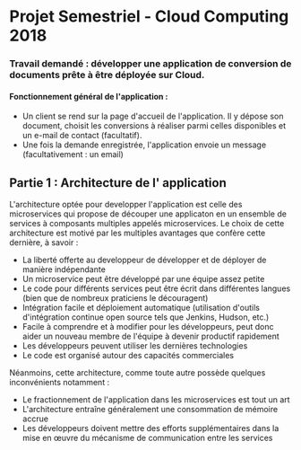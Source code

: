 # Projet Semestriel - Cloud Computing 2018

### Travail demandé : développer une application de conversion de documents prête à être déployée sur Cloud.

#### Fonctionnement général de l'application : 

* Un client se rend sur la page d'accueil de l'application. Il y dépose son document, choisit les conversions 
à réaliser parmi celles disponibles et un e-mail de contact (facultatif).
* Une fois la demande enregistrée, l'application envoie un message (facultativement : un email)

## Partie 1 : Architecture de l' application

L'architecture optée pour developper l'application est celle des microservices qui propose de découper une 
applicaton en un ensemble de services à composants multiples appelés microservices. Le choix de cette architecture
est motivé par les multiples avantages que confère cette dernière, à savoir : 

* La liberté offerte au developpeur de développer et de déployer de manière indépendante
* Un microservice peut être développé par une équipe assez petite
* Le code pour différents services peut être écrit dans différentes langues (bien que de nombreux praticiens le découragent)
* Intégration facile et déploiement automatique (utilisation d'outils d'intégration continue open source tels que Jenkins, Hudson, etc.)
* Facile à comprendre et à modifier pour les développeurs, peut donc aider un nouveau membre de l'équipe à devenir productif rapidement
* Les développeurs peuvent utiliser les dernières technologies
* Le code est organisé autour des capacités commerciales 
 
Néanmoins, cette architecture, comme toute autre possède quelques inconvénients notamment :

* Le fractionnement de l'application dans les microservices est tout un art
* L'architecture entraîne généralement une consommation de mémoire accrue
* Les développeurs doivent mettre des efforts supplémentaires dans la mise en œuvre du mécanisme de communication entre les services
